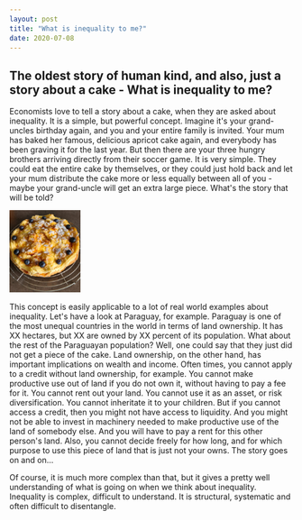 ```yaml
---
layout: post
title: "What is inequality to me?"
date: 2020-07-08
---
```


## The oldest story of human kind, and also, just a story about a cake - What is inequality to me? 

Economists love to tell a story about a cake, when they are asked about inequality. It is a simple, but powerful concept. Imagine it's your grand-uncles birthday again, and you and your entire family is invited. Your mum has baked her famous, delicious apricot cake again, and everybody has been graving it for the last year. But then there are your three hungry brothers arriving directly from their soccer game. It is very simple. They could eat the entire cake by themselves, or they could just hold back and let your mum distribute the cake more or less equally between all of you - maybe your grand-uncle will get an extra large piece. What's the story that will be told? 

<img src="/images/IMG-20200621-WA0011.jpg" alt="Apricot Cake" style="max-width:25%;"/>


This concept is easily applicable to a lot of real world examples about inequality. Let's have a look at Paraguay, for example. Paraguay is one of the most unequal countries in the world in terms of land ownership. It has XX hectares, but XX are owned by XX percent of its population. What about the rest of the Paraguayan population? Well, one could say that they just did not get a piece of the cake. Land ownership, on the other hand, has important implications on wealth and income. Often times, you cannot apply to a credit without land ownership, for example. You cannot make productive use out of land if you do not own it, without having to pay a fee for it. You cannot rent out your land. You cannot use it as an asset, or risk diversification. You cannot inheritate it to your children. But if you cannot access a credit, then you might not have access to liquidity. And you might not be able to invest in machinery needed to make productive use of the land of somebody else. And you will have to pay a rent for this other person's land. Also, you cannot decide freely for how long, and for which purpose to use this piece of land that is just not your owns. The story goes on and on... 

Of course, it is much more complex than that, but it gives a pretty well understanding of what is going on when we think about inequality. Inequality is complex, difficult to understand. It is structural, systematic and often difficult to disentangle. 
